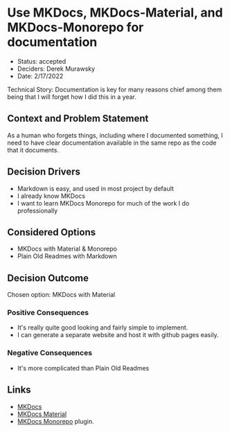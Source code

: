 # Use MKDocs, MKDocs-Material, and MKDocs-Monorepo for documentation

- Status: accepted
- Deciders: Derek Murawsky
- Date: 2/17/2022

Technical Story: Documentation is key for many reasons chief among them being that I will forget how I did this in a year.

## Context and Problem Statement

As a human who forgets things, including where I documented something, I need to have clear documentation available in the same repo as the code that it documents.

## Decision Drivers

- Markdown is easy, and used in most project by default
- I already know MKDocs
- I want to learn MKDocs Monorepo for much of the work I do professionally

## Considered Options

- MKDocs with Material & Monorepo
- Plain Old Readmes with Markdown

## Decision Outcome

Chosen option: MKDocs with Material

### Positive Consequences

- It's really quite good looking and fairly simple to implement.
- I can generate a separate website and host it with github pages easily.

### Negative Consequences

- It's more complicated than Plain Old Readmes

## Links <!-- optional -->

- [MKDocs](https://www.mkdocs.org/)
- [MKDocs Material](https://squidfunk.github.io/mkdocs-material/)
- [MKDocs Monorepo](https://github.com/backstage/mkdocs-monorepo-plugin) plugin.
